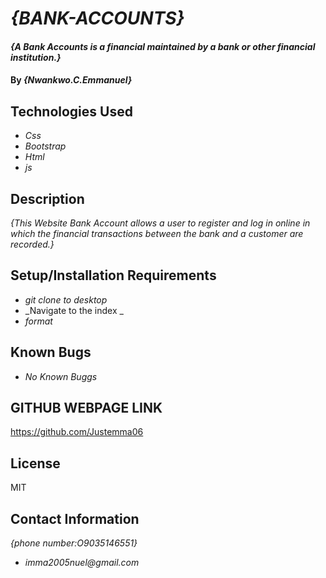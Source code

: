 # _{BANK-ACCOUNTS}_

#### _{A Bank Accounts is a financial maintained by a bank or other financial institution.}_

#### By _**{Nwankwo.C.Emmanuel}**_

## Technologies Used

* _Css_
* _Bootstrap_
* _Html_
* _js_

## Description

_{This Website Bank Account allows a user to register and log in online in which the financial transactions between the bank and a customer are recorded.}_

## Setup/Installation Requirements

* _git clone to desktop_
* _Navigate to the index _
* _format_


## Known Bugs

* _No Known Buggs_

## GITHUB WEBPAGE LINK

https://github.com/Justemma06

## License

MIT

## Contact Information

_{phone number:O9035146551}_

* _imma2005nuel@gmail.com_